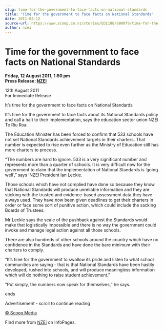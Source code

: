 ```yaml
---
slug: time-for-the-government-to-face-facts-on-national-standards
title: "Time for the government to face facts on National Standards"
date: 2011-08-12
source-url: https://www.scoop.co.nz/stories/ED1108/S00079/time-for-the-government-to-face-facts-on-national-standards.htm
author: nzei
---
```

Time for the government to face facts on National Standards
===========================================================

**Friday, 12 August 2011, 1:50 pm**  
**Press Release: [NZEI](https://info.scoop.co.nz/NZEI)**

  
12th August 2011  
For Immediate Release

It’s time for the government to face facts on National Standards

It’s time for the government to face facts about its National Standards policy and call a halt to their implementation, says the education sector union NZEI Te Riu Roa.

The Education Minister has been forced to confirm that 533 schools have not set National Standards achievement targets in their charters. That number is expected to rise even further as the Ministry of Education still has more charters to process.

“The numbers are hard to ignore. 533 is a very significant number and represents more than a quarter of schools. It is very difficult now for the government to claim that the implementation of National Standards is ‘going well’,” says ’NZEI President Ian Leckie.

Those schools which have not complied have done so because they know that National Standards will produce unreliable information and they are sticking with the trusted and evidence-based assessment data they have always used. They have now been given deadlines to get their charters in order or face some sort of punitive action, which could include the sacking Boards of Trustees.

Mr Leckie says the scale of the pushback against the Standards would make that logistically impossible and there is no way the government could invoke and manage legal action against all those schools.

There are also hundreds of other schools around the country which have no confidence in the Standards and have done the bare minimum with their charters to comply.

“It’s time for the government to swallow its pride and listen to what school communities are saying - that is that National Standards have been hastily developed, rushed into schools, and will produce meaningless information which will do nothing to raise student achievement.”

“Put simply, the numbers now speak for themselves,” he says.

ends

Advertisement - scroll to continue reading





[© Scoop Media](http://www.scoop.co.nz/about/terms.html)

Find more from [NZEI](https://info.scoop.co.nz/NZEI) on InfoPages.